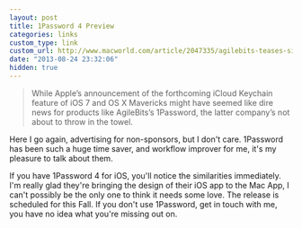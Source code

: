 ```yaml
---
layout: post
title: 1Password 4 Preview
categories: links
custom_type: link
custom_url: http://www.macworld.com/article/2047335/agilebits-teases-significant-revamp-of-1password-for-os-x.html
date: "2013-08-24 23:32:06"
hidden: true
---
```

>While Apple’s announcement of the forthcoming iCloud Keychain feature of iOS 7 and OS X Mavericks might have seemed like dire news for products like AgileBits’s 1Password, the latter company’s not about to throw in the towel.

Here I go again, advertising for non-sponsors, but I don't care. 1Password has been such a huge time saver, and workflow improver for me, it's my pleasure to talk about them.

If you have 1Password 4 for iOS, you'll notice the similarities immediately. I'm really glad they're bringing the design of their iOS app to the Mac App, I can't possibly be the only one to think it needs some love. The release is scheduled for this Fall. If you don't use 1Password, get in touch with me, you have no idea what you're missing out on.
